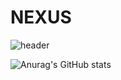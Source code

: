 # NEXUS


![header](https://capsule-render.vercel.app/api?type=waving&color=auto&height=300&section=header&text=NEXUS&fontSize=90)

![Anurag's GitHub stats](https://github-readme-stats.vercel.app/api?username=libiho&show_icons=true&theme=radical)
